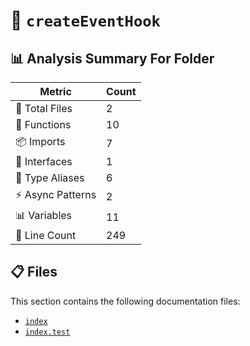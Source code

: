 # 📁 `createEventHook`

## 📊 Analysis Summary For Folder

| Metric | Count |
|--------|-------|
| 📁 Total Files | 2 |
| 🔧 Functions | 10 |
| 📦 Imports | 7 |
| 📐 Interfaces | 1 |
| 📑 Type Aliases | 6 |
| ⚡ Async Patterns | 2 |
| 📊 Variables | 11 |
| 🔢 Line Count | 249 |


## 📋 Files

This section contains the following documentation files:

- [`index`](./index.md)
- [`index.test`](./index.test.md)